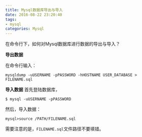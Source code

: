 ```yaml
---
title: Mysql数据库导出与导入
date: 2016-08-22 23:20:40
tags: 
- mysql
categories: Mysql
---
```

在命令行下，如何对Mysql数据库进行数据的导出与导入？  

**导出数据**

在命令行输入：
```
mysqldump -uUSERNAME -pPASSWORD -hHOSTNAME USER_DATABASE > FILENAME.sql
```

**导入数据**
首先登陆数据库，
```
$ mysql -uUSERNAME -pPASSWORD
```
然后，导入数据：
```
mysql>source /PATH/FILENAME.sql
```
需要注意的是，`FILENAME.sql`文件路径不要填错。
